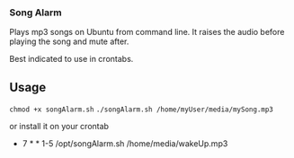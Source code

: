 ### Song Alarm

Plays mp3 songs on Ubuntu from command line.
It raises the audio before playing the song and mute after.

Best indicated to use in crontabs.

## Usage
`chmod +x songAlarm.sh`
`./songAlarm.sh /home/myUser/media/mySong.mp3`

or install it on your crontab


* 7 * * 1-5 /opt/songAlarm.sh /home/media/wakeUp.mp3
